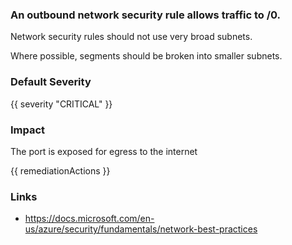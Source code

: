 
### An outbound network security rule allows traffic to /0.

Network security rules should not use very broad subnets.

Where possible, segments should be broken into smaller subnets.

### Default Severity
{{ severity "CRITICAL" }}

### Impact
The port is exposed for egress to the internet

<!-- DO NOT CHANGE -->
{{ remediationActions }}

### Links
- https://docs.microsoft.com/en-us/azure/security/fundamentals/network-best-practices
        